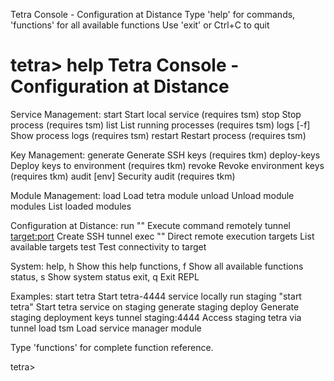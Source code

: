 Tetra Console - Configuration at Distance
Type 'help' for commands, 'functions' for all available functions
Use 'exit' or Ctrl+C to quit

tetra> help
Tetra Console - Configuration at Distance
===============================================

Service Management:
  start <service>           Start local service (requires tsm)
  stop <process>            Stop process (requires tsm)
  list                      List running processes (requires tsm)
  logs <process> [-f]       Show process logs (requires tsm)
  restart <process>         Restart process (requires tsm)

Key Management:
  generate <env> <type>     Generate SSH keys (requires tkm)
  deploy-keys <env>         Deploy keys to environment (requires tkm)
  revoke <env>              Revoke environment keys (requires tkm)
  audit [env]               Security audit (requires tkm)

Module Management:
  load <module>             Load tetra module
  unload <module>           Unload module
  modules                   List loaded modules

Configuration at Distance:
  run <target> "<command>"      Execute command remotely
  tunnel <target:port>          Create SSH tunnel
  exec <target> "<command>"     Direct remote execution
  targets                       List available targets
  test <target>                 Test connectivity to target

System:
  help, h                   Show this help
  functions, f              Show all available functions
  status, s                 Show system status
  exit, q                   Exit REPL

Examples:
  start tetra               Start tetra-4444 service locally
  run staging "start tetra" Start tetra service on staging
  generate staging deploy   Generate staging deployment keys
  tunnel staging:4444       Access staging tetra via tunnel
  load tsm                  Load service manager module

Type 'functions' for complete function reference.

tetra> 
